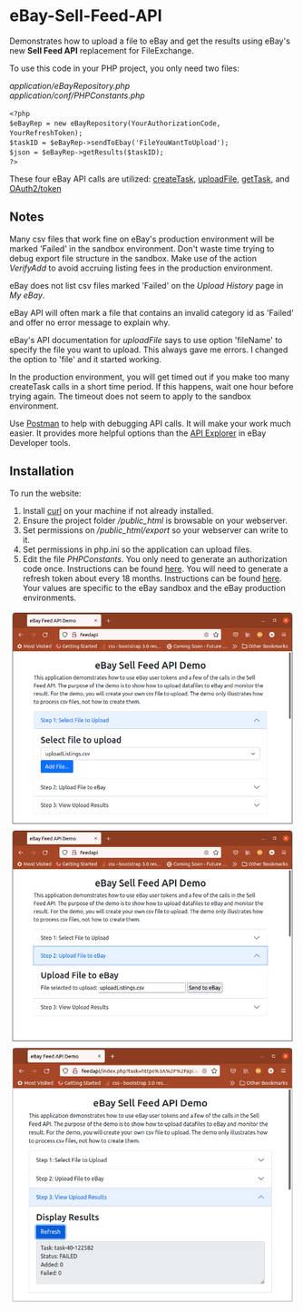 # eBay-Sell-Feed-API
Demonstrates how to upload a file to eBay and get the results using eBay's new **Sell Feed API** replacement for FileExchange. 

To use this code in your PHP project, you only need two files:

*application/eBayRepository.php*  
*application/conf/PHPConstants.php*  

`<?php`   
    `$eBayRep = new eBayRepository(YourAuthorizationCode, YourRefreshToken);`   
    `$taskID = $eBayRep->sendToEbay('FileYouWantToUpload');`    
    `$json = $eBayRep->getResults($taskID);`      
`?>`  

These four eBay API calls are utilized: [createTask](https://developer.ebay.com/api-docs/sell/feed/resources/task/methods/createTask), [uploadFile](https://developer.ebay.com/api-docs/sell/feed/resources/task/methods/uploadFile), 
[getTask](https://developer.ebay.com/api-docs/sell/feed/resources/task/methods/getTask), and [OAuth2/token](https://developer.ebay.com/api-docs/static/oauth-refresh-token-request.html)

## Notes
Many csv files that work fine on eBay's production environment will be marked 'Failed' in the sandbox environment. Don't waste time trying to debug export file structure in the sandbox. Make use of the action *VerifyAdd* to avoid accruing listing fees in the production environment.

eBay does not list csv files marked 'Failed' on the *Upload History* page in *My eBay*.

eBay API will often mark a file that contains an invalid category id as 'Failed' and offer no error message to explain why.

eBay's API documentation for *uploadFile* says to use option 'fileName' to specify the file you want to upload. This always gave me errors. I changed the option to 'file' and it started working.

In the production environment, you will get timed out if you make too many createTask calls in a short time period. If this happens, wait one hour before trying again. The timeout does not seem to apply to the sandbox environment.

Use [Postman](https://postman.com) to help with debugging API calls. It will make your work much easier.  It provides more helpful options than the [API Explorer](https://developer.ebay.com/my/api_test_tool?index=0) in eBay Developer tools. 

## Installation

To run the website:
1. Install [curl](https://curl.se) on your machine if not already installed.
2. Ensure the project folder */public_html* is browsable on your webserver.
3. Set permissions on */public_html/export* so your webserver can write to it.
4. Set permissions in php.ini so the application can upload files. 
5. Edit the file *PHPConstants*. You only need to generate an authorization code once. Instructions can be found [here](https://developer.ebay.com/api-docs/static/oauth-base64-credentials.html). You will need to generate a refresh token about every 18 months. Instructions can be found [here](https://gist.github.com/rickapps/1be821cd515f8cc946f292b715f893db). Your values are specific to the eBay sandbox and the eBay production environments.

![Screenshot 1](/docs/images/feedAPI_1.png)
![Screenshot 2](/docs/images/feedAPI_2.png)
![Screenshot 3](/docs/images/feedAPI_3.png)





